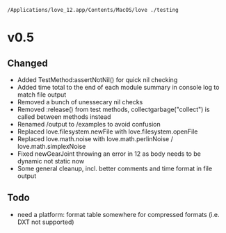 `/Applications/love_12.app/Contents/MacOS/love ./testing`


# v0.5

## Changed
- Added TestMethod:assertNotNil() for quick nil checking
- Added time total to the end of each module summary in console log to match file output
- Removed a bunch of unessecary nil checks
- Removed :release() from test methods, collectgarbage("collect") is called between methods instead
- Renamed /output to /examples to avoid confusion
- Replaced love.filesystem.newFile with love.filesystem.openFile
- Replaced love.math.noise with love.math.perlinNoise / love.math.simplexNoise
- Fixed newGearJoint throwing an error in 12 as body needs to be dynamic not static now
- Some general cleanup, incl. better comments and time format in file output

## Todo
- need a platform: format table somewhere for compressed formats (i.e. DXT not supported)